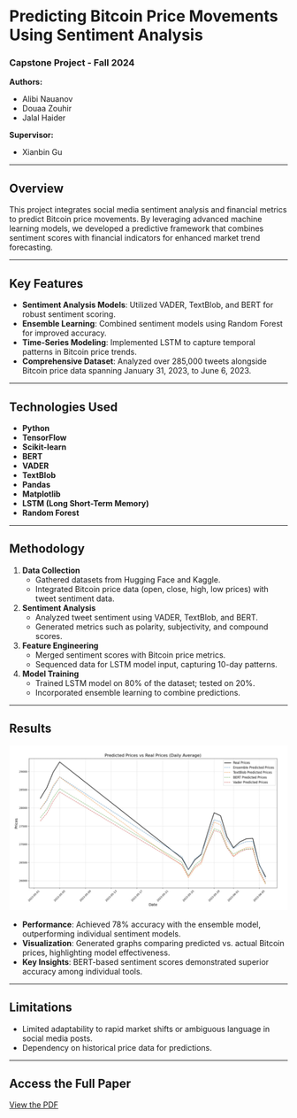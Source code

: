# Predicting Bitcoin Price Movements Using Sentiment Analysis

### **Capstone Project - Fall 2024**

**Authors:**
- Alibi Nauanov
- Douaa Zouhir
- Jalal Haider

**Supervisor:**
- Xianbin Gu

---

## Overview

This project integrates social media sentiment analysis and financial metrics to predict Bitcoin price movements. By leveraging advanced machine learning models, we developed a predictive framework that combines sentiment scores with financial indicators for enhanced market trend forecasting.

---

## Key Features
- **Sentiment Analysis Models**: Utilized VADER, TextBlob, and BERT for robust sentiment scoring.
- **Ensemble Learning**: Combined sentiment models using Random Forest for improved accuracy.
- **Time-Series Modeling**: Implemented LSTM to capture temporal patterns in Bitcoin price trends.
- **Comprehensive Dataset**: Analyzed over 285,000 tweets alongside Bitcoin price data spanning January 31, 2023, to June 6, 2023.

---

## Technologies Used
- **Python**
- **TensorFlow**
- **Scikit-learn**
- **BERT**
- **VADER**
- **TextBlob**
- **Pandas**
- **Matplotlib**
- **LSTM (Long Short-Term Memory)**
- **Random Forest**

---

## Methodology
1. **Data Collection**  
   - Gathered datasets from Hugging Face and Kaggle.
   - Integrated Bitcoin price data (open, close, high, low prices) with tweet sentiment data.
2. **Sentiment Analysis**  
   - Analyzed tweet sentiment using VADER, TextBlob, and BERT.
   - Generated metrics such as polarity, subjectivity, and compound scores.
3. **Feature Engineering**  
   - Merged sentiment scores with Bitcoin price metrics.
   - Sequenced data for LSTM model input, capturing 10-day patterns.
4. **Model Training**  
   - Trained LSTM model on 80% of the dataset; tested on 20%.
   - Incorporated ensemble learning to combine predictions.

---

## Results
![ensemble](https://github.com/alibinauanov/Bitcoin-Price-Prediction-Using-Sentiment-Analysis-and-Ensemble-Methods/blob/main/ensemble%20result.jpg)
- **Performance**: Achieved 78% accuracy with the ensemble model, outperforming individual sentiment models.
- **Visualization**: Generated graphs comparing predicted vs. actual Bitcoin prices, highlighting model effectiveness.
- **Key Insights**: BERT-based sentiment scores demonstrated superior accuracy among individual tools.

---

## Limitations
- Limited adaptability to rapid market shifts or ambiguous language in social media posts.
- Dependency on historical price data for predictions.

---


## Access the Full Paper
[View the PDF](https://github.com/alibinauanov/Bitcoin-Price-Prediction-Using-Sentiment-Analysis-and-Ensemble-Methods/blob/main/Capstone%20Report%20Fall%202024%20CSDSE.pdf)
